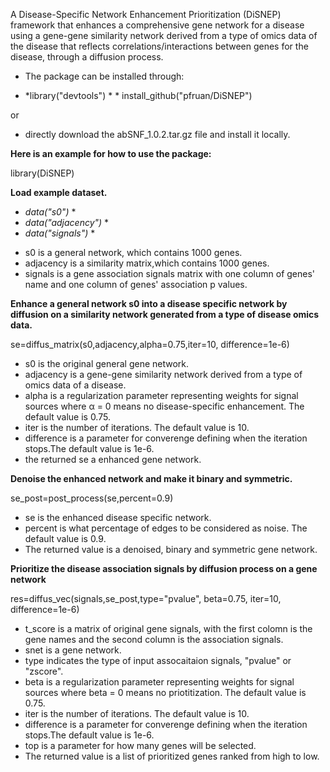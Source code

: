 A Disease-Specific Network Enhancement Prioritization (DiSNEP) framework that enhances a comprehensive gene network for a disease using a gene-gene similarity network derived from a type of omics data of the disease that reflects correlations/interactions between genes for the disease, through a diffusion process.  
  
- The package can be installed through:  
* *library("devtools")  * *
install_github("pfruan/DiSNEP")    
  
or  
  
- directly download the abSNF_1.0.2.tar.gz file and install it locally.  
  
**Here is an example for how to use the package:** 
  
library(DiSNEP)   
  
**Load example dataset.**
  
* *data("s0")* *  
* *data("adjacency")* *  
* *data("signals")* *  

- s0 is a general network, which contains 1000 genes.  
- adjacency is a similarity matrix,which contains 1000 genes.  
- signals is a gene association signals matrix with one column of genes' name and one column of genes' association p values.
    
**Enhance a general network s0 into a disease specific network by diffusion on a similarity network generated from a type of disease omics data.**  
    
se=diffus_matrix(s0,adjacency,alpha=0.75,iter=10, difference=1e-6)  

- s0 is the original general gene network.  
- adjacency	is a gene-gene similarity network derived from a type of omics data of a disease.  
- alpha is a regularization parameter representing weights for signal sources where α = 0 means no disease-specific enhancement. The default value is 0.75.   
- iter is the number of iterations. The default value is 10.  
- difference	is a parameter for converenge defining when the iteration stops.The default value is 1e-6.  
- the returned se a enhanced gene network.  
  
  
**Denoise the enhanced network and make it binary and symmetric.**
  
se_post=post_process(se,percent=0.9) 
  
- se is the enhanced disease specific network. 
- percent is what percentage of edges to be considered as noise. The default value is 0.9.  
- The returned value is a denoised, binary and symmetric gene network.  
  
  
**Prioritize the disease association signals by diffusion process on a gene network**
    
res=diffus_vec(signals,se_post,type="pvalue", beta=0.75, iter=10, difference=1e-6)  
  
- t_score is a matrix of original gene signals, with the first colomn is the gene names and the second column is the association signals.  
- snet is a gene network.  
- type indicates the type of input assocaitaion signals, "pvalue" or "zscore". 
- beta is a regularization parameter representing weights for signal sources where beta = 0 means no priotitization. The default value is 0.75.   
- iter is the number of iterations. The default value is 10.    
- difference	is a parameter for converenge defining when the iteration stops.The default value is 1e-6.   
- top is a parameter for how many genes will be selected.
- The returned value is a list of prioritized genes ranked from high to low.  
